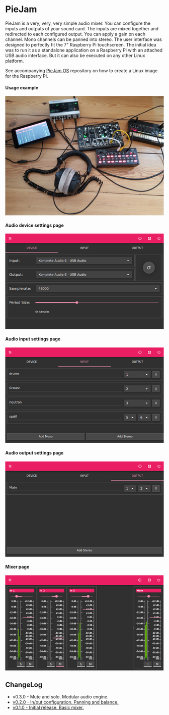 # PieJam
PieJam is a very, very, very simple audio mixer. You can configure the inputs and outputs
of your sound card. The inputs are mixed together and redirected to each configured output.
You can apply a gain on each channel. Mono channels can be panned into stereo.
The user interface was designed to perfectly fit the 7" Raspberry Pi
touchscreen. The initial idea was to run it as a standalone application on a Raspberry Pi
with an attached USB audio interface. But it can also be executed on any other Linux platform.

See accompanying [PieJam OS](https://github.com/nooploop/piejam_os) repository
on how to create a Linux image for the Raspberry Pi.

#### Usage example
![Usage example](doc/images/usage.png "Usage example")

#### Audio device settings page
![Audio settings](doc/images/audio_device_settings_v0_2_0.png "Audio device settings")

#### Audio input settings page
![Audio settings](doc/images/audio_input_settings_v0_2_0.png "Audio input settings")

#### Audio output settings page
![Audio settings](doc/images/audio_output_settings_v0_2_0.png "Audio output settings")

#### Mixer page
![Mixer](doc/images/mixer_v0_3_0.png "Mixer")

## ChangeLog
* v0.3.0 - Mute and solo. Modular audio engine.
* [v0.2.0 - In/out configuration. Panning and balance.](doc/release_v0.2.0.md)
* [v0.1.0 - Initial release. Basic mixer.](doc/release_v0.1.0.md)